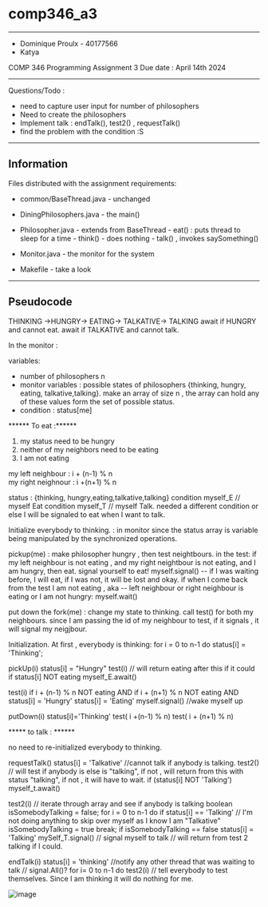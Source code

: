 # comp346_a3

------------------------------------------------------------------------------------
- Dominique Proulx - 40177566
- Katya 
  
COMP 346
Programming Assignment 3 
Due date : April 14th 2024
 
----------------------------------------------------------------------------------
  
  
  
 Questions/Todo  :
 
 - need to capture user input for number of philosophers
 - Need to create the philosophers
 - Implement talk : endTalk(), test2() , requestTalk()
 - find the problem with the condition :S

  -------------------------------------
 Information 
  -------------------------------------

  
  
Files distributed with the assignment requirements:
- common/BaseThread.java - unchanged
- DiningPhilosophers.java - the main()
- Philosopher.java - extends from BaseThread
       - eat() : puts thread to sleep for a time
       - think() - does nothing
       - talk() , invokes saySomething()
       
- Monitor.java - the monitor for the system
- Makefile - take a look

 
 -------------------------------------
 Pseudocode
 -------------------------------------
 THINKING ->HUNGRY-> EATING-> TALKATIVE-> TALKING 
 await if HUNGRY and cannot eat.
 await if TALKATIVE and cannot talk.
 
  In the monitor : 
  
  variables: 
  - number of philosophers n 
  - monitor variables : possible states of philosophers {thinking, hungry, eating, talkative,talking}. make an array of size n , the array can hold any of these values form the set of possible status.
  - condition : status[me] 
 
 ****** To eat :******
 1) my status need to be hungry
 2) neither of my neighbors need to be eating
 2) I am not eating
 
 my left neighbour : i + (n-1) % n  
 my right neighnour : i +(n+1) % n
 
status :  {thinking, hungry,eating,talkative,talking}
 condition myself_E  // myself Eat
 condition myself_T  // myself Talk. needed a different condition or else I will be signaled to eat when I want to talk.
 

Initialize everybody to thinking.  : in monitor since the status array is variable being manipulated by the synchronized operations.


pickup(me) : make philosopher hungry , then test neightbours. 
in the test:  if my left neighbour is not eating , and my right neightbour is not eating, and I am hungry, then eat. 
signal yourself to eat!  myself.signal()   -- if I was waiting before, I will eat, if I was not, it will be lost and okay.
if when I come back from the test I am not eating , aka -- left neighbour or right neighbour is eating or I am not hungry: myself.wait()  

put down the fork(me) : change my state to thinking. 
call test() for both my neighbours. since I am passing the id of my neighbour to test, if it signals , it will signal my neigjbour.


 Initialization. At first , everybody is thinking:
  for i = 0  to n-1 do
  	status[i] = 'Thinking';

pickUp(i)
status[i] = "Hungry"
test(i) // will return eating after this if it could
if status[i] NOT eating
	myself_E.await() 

test(i)
 if i + (n-1) % n  NOT eating 
 AND
 if i + (n+1) % n NOT eating
 AND
 status[i] = 'Hungry'
 	status[i] = 'Eating'
 	myself.signal()	  //wake myself up
 
putDown(i)
 status[i]='Thinking'
 test( i +(n-1) % n)
 test( i + (n+1) % n)


***** to talk : ******

no need to re-initialized everybody to thinking.

requestTalk()
status[i] = 'Talkative'
//cannot talk if anybody is talking. 
test2()  // will test if anybody is else is "talking", if not , will return from this with status "talking", if not , it will have to wait.
if (status[i] NOT 'Talking') myself_t.await() 

 
  	
test2(i) // iterate through array and see if anybody is talking
 boolean isSomebodyTalking = false;
 for i = 0 to n-1 do
   if status[i] == 'Talking'       // I'm not doing anything to skip over myself as I know I am "Talkative"
   		isSomebodyTalking = true
   		break;
   if isSomebodyTalking == false 
   		status[i] = 'Talking'
   		mySelf_T.signal()  // signal myself to talk
// will return from test 2 talking if I could.

endTalk(i)
  status[i] = 'thinking'
  //notify any other thread that was waiting to talk   // signal.All()?
  for i= 0 to n-1 do
    test2(i)  // tell everybody to test themselves. Since I am thinking it will do nothing for me.
 	
 ![image](https://github.com/DominiqueProulx/comp346_a3/assets/129322102/0f0e5add-d7c8-4d8d-b248-4b75fda96a3a)

 
 
 

